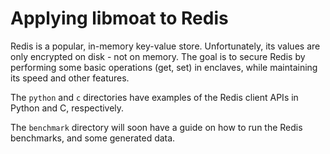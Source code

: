 # Applying libmoat to Redis

Redis is a popular, in-memory key-value store. Unfortunately, its values are
only encrypted on disk - not on memory. The goal is to secure Redis by
performing some basic operations (get, set) in enclaves, while maintaining its
speed and other features.

The `python` and `c` directories have examples of the Redis client APIs in
Python and C, respectively.

The `benchmark` directory will soon have a guide on how to run the Redis benchmarks, and
some generated data.
